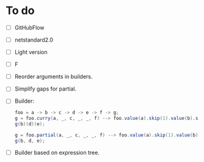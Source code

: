 # To do

- [ ] GitHubFlow
- [ ] netstandard2.0
- [ ] Light version
- [ ] F
- [ ] Reorder arguments in builders.
- [ ] Simplify gaps for partial.
- [ ] Builder:

   ``` c#
   foo = a -> b -> c -> d -> e -> f -> g;
   g = foo.curry(a, _, c, _, _, f) --> foo.value(a).skip(1).value(b).skip(2).value(c).curry();
   g(b)(d)(e);

   g = foo.partial(a, _, c, _, _, f) --> foo.value(a).skip(1).value(b).skip(2).value(c).partial();
   g(b, d, e);
   ```

- [ ] Builder based on expression tree.
